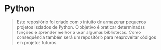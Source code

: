 # Python

> Este repositório foi criado com o intuito de armazenar pequenos projetos isolados de Python. O objetivo é praticar determinadas funções e aprender melhor a usar algumas bibliotecas. Como consequência também será um repositório para reaproveitar códigos em projetos futuros. 

